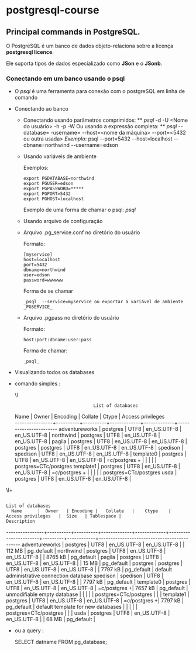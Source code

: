 # postgresql-course

## Principal commands in PostgreSQL.

O PostgreSQL é um banco de dados objeto-relaciona sobre a licença **postgresql licence**.

Ele suporta tipos de dados especializado como **JSon** e o **JSonb**.


### Conectando em um banco usando o psql

* O _psql_ é uma ferramenta para conexão com o postgreSQL em linha de comando
 
* Conectando ao banco

  * Conectando usando parâmetros comprimidos:
    ** _psql_ -d <nome do banco> -U <Nome do usuário> -h <hostname> -p <port> -W
        Ou usando a expressão completa:
    ** _psql_ --database=<nome do banco> -username=<usuario> --host=<nome da máquina> --port=<5432 ou outra usada>
      _Exemplo_: psql --port=5432 --host=localhost --dbnane=northwind --username=edson
       
  * Usando variáveis de ambiente
    
      Exemplos:
        
        export PGDATABASE=northwind
        export PGUSER=edson
        export PGPASSWORD=*****
        export PGPORT=5432
        export PGHOST=localhost
        
        
      Exemplo de uma forma de chamar o psql:
        _psql_
        
  * Usando arquivo de configuração
     
   * Arquivo .pg_service.conf no diretório do usuário
      
        Formato:
        
         [myservice]
         host=localhost
         port=5432
         dbname=northwind
         user=edson
         password=wwwwww
                
        Forma de se chamar
        
         _psql_ --service=myservice ou exportar a variável de ambiente _PGSERVICE_
        
   * Arquivo .pgpass no diretório do usuário
        
        Formato:
        
         host:port:dbname:user:pass
         
        Forma de chamar:
         
         _psql_

* Visualizando todos os databases

 * comando simples :
 
     \l
 
                                     List of databases
      Name      |  Owner   | Encoding |   Collate   |    Ctype    |   Access privileges   
----------------+----------+----------+-------------+-------------+-----------------------
 adventureworks | postgres | UTF8     | en_US.UTF-8 | en_US.UTF-8 | 
 northwind      | postgres | UTF8     | en_US.UTF-8 | en_US.UTF-8 | 
 pagila         | postgres | UTF8     | en_US.UTF-8 | en_US.UTF-8 | 
 postgres       | postgres | UTF8     | en_US.UTF-8 | en_US.UTF-8 | 
 spedison       | spedison | UTF8     | en_US.UTF-8 | en_US.UTF-8 | 
 template0      | postgres | UTF8     | en_US.UTF-8 | en_US.UTF-8 | =c/postgres          +
                |          |          |             |             | postgres=CTc/postgres
 template1      | postgres | UTF8     | en_US.UTF-8 | en_US.UTF-8 | =c/postgres          +
                |          |          |             |             | postgres=CTc/postgres
 usda           | postgres | UTF8     | en_US.UTF-8 | en_US.UTF-8 | 

 \l+
 
                                                                       List of databases
      Name      |  Owner   | Encoding |   Collate   |    Ctype    |   Access privileges   |  Size   | Tablespace |                Description                 
----------------+----------+----------+-------------+-------------+-----------------------+---------+------------+--------------------------------------------
 adventureworks | postgres | UTF8     | en_US.UTF-8 | en_US.UTF-8 |                       | 112 MB  | pg_default | 
 northwind      | postgres | UTF8     | en_US.UTF-8 | en_US.UTF-8 |                       | 8765 kB | pg_default | 
 pagila         | postgres | UTF8     | en_US.UTF-8 | en_US.UTF-8 |                       | 15 MB   | pg_default | 
 postgres       | postgres | UTF8     | en_US.UTF-8 | en_US.UTF-8 |                       | 7797 kB | pg_default | default administrative connection database
 spedison       | spedison | UTF8     | en_US.UTF-8 | en_US.UTF-8 |                       | 7797 kB | pg_default | 
 template0      | postgres | UTF8     | en_US.UTF-8 | en_US.UTF-8 | =c/postgres          +| 7657 kB | pg_default | unmodifiable empty database
                |          |          |             |             | postgres=CTc/postgres |         |            | 
 template1      | postgres | UTF8     | en_US.UTF-8 | en_US.UTF-8 | =c/postgres          +| 7797 kB | pg_default | default template for new databases
                |          |          |             |             | postgres=CTc/postgres |         |            | 
 usda           | postgres | UTF8     | en_US.UTF-8 | en_US.UTF-8 |                       | 68 MB   | pg_default | 


 * ou a query :
 
    SELECT
     datname
   FROM
     pg_database;
   

